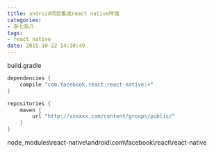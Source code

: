 ```yaml
---
title: android项目集成react native环境
categories:
- 杂七杂八
tags: 
- react native
date: 2015-10-22 14:30:49
---
```



build.gradle
``` gradle
dependencies {
    compile "com.facebook.react:react-native:+"
}
```


``` gradle
repositories {
    maven {
        url "http://xxxxxx.com/content/groups/public/"
    }
}
```

node_modules\react-native\android\com\facebook\react\react-native
